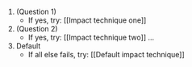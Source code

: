 1. (Question 1)
	- If yes, try: [[Impact technique one]]
2. (Question 2)
	- If yes, try: [[Impact technique two]]
...
3. Default
	- If all else fails, try: [[Default impact technique]]
